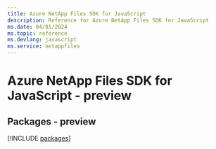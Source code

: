 ```yaml
---
title: Azure NetApp Files SDK for JavaScript
description: Reference for Azure NetApp Files SDK for JavaScript
ms.date: 04/01/2024
ms.topic: reference
ms.devlang: javascript
ms.service: netappfiles
---
```

# Azure NetApp Files SDK for JavaScript - preview
## Packages - preview
[!INCLUDE [packages](netapp-files-index.md)]